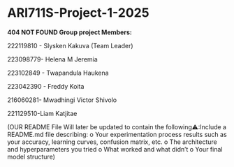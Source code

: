 # ARI711S-Project-1-2025

**404 NOT FOUND Group project Members:**

222119810 - Slysken Kakuva (Team Leader)

223098779- Helena M Jeremia

223102849 - Twapandula Haukena

223042390 - Freddy Koita

216060281- Mwadhingi Victor Shivolo

221129510-Liam Katjitae

(OUR README File Will later be updated to contain the following⚠️:Include a README.md file describing: 
o Your experimentation process results such as your accuracy, learning curves, 
confusion matrix, etc. 
o The architecture and hyperparameters you tried 
o What worked and what didn’t 
o Your final model structure)

